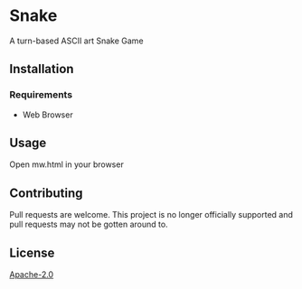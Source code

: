 # Snake

A turn-based ASCII art Snake Game

## Installation

### Requirements
* Web Browser

## Usage

Open mw.html in your browser

## Contributing
Pull requests are welcome. This project is no longer officially supported and pull requests may not be gotten around to.

## License
[Apache-2.0](https://www.apache.org/licenses/LICENSE-2.0)
